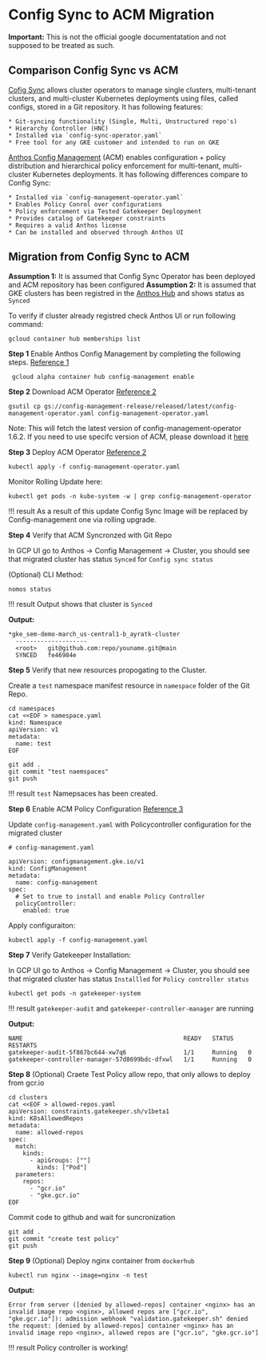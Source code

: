 # Config Sync to ACM Migration

**Important:** This is not the official google documentatation and not supposed to be treated as such.

## Comparison Config Sync vs ACM
[Cofig Sync](https://cloud.google.com/kubernetes-engine/docs/add-on/config-sync/overview) allows cluster operators to manage single clusters, multi-tenant clusters, and multi-cluster Kubernetes deployments using files, called configs, stored in a Git repository. It has following features:
    
    * Git-syncing functionality (Single, Multi, Unstructured repo's)
    * Hierarchy Controller (HNC)
    * Installed via `config-sync-operator.yaml`
    * Free tool for any GKE customer and intended to run on GKE

[Anthos Config Management](https://cloud.google.com/anthos/config-management) (ACM) enables configuration + policy distribution and hierarchical policy enforcement for multi-tenant, multi-cluster Kubernetes deployments. It has following differences compare to Config Sync:

    * Installed via `config-management-operator.yaml` 
    * Enables Policy Conrol over configurations
    * Policy enforcement via Tested Gatekeeper Deplopyment 
    * Provides catalog of Gatekeeper constraints
    * Requires a valid Anthos license
    * Can be installed and observed through Anthos UI


## Migration from Config Sync to ACM


**Assumption 1:** It is assumed that Config Sync Operator has been deployed and ACM repository has been configured
**Assumption 2:** It is assumed that GKE clusters has been registred in the [Anthos Hub](https://cloud.google.com/anthos/multicluster-management/connect/registering-a-cluster#register_cluster) and shows status as `Synced`

To verify if cluster already registred check Anthos UI or run following command:

```
gcloud container hub memberships list
```


**Step 1** Enable Anthos Config Management by completing the following steps. 
[Reference 1](https://cloud.google.com/anthos-config-management/docs/how-to/installing#enabling)

```
 gcloud alpha container hub config-management enable
```

**Step 2** Download ACM Operator
[Reference 2](https://cloud.google.com/anthos-config-management/docs/how-to/installing-config-sync#configuring-config-sync)

```
gsutil cp gs://config-management-release/released/latest/config-management-operator.yaml config-management-operator.yaml
```

Note: This will fetch the latest version of config-management-operator 1.6.2. If you need to use specifc version of ACM, please
download it [here](https://cloud.google.com/anthos-config-management/downloads#v162)


**Step 3** Deploy ACM Operator
[Reference 2](https://cloud.google.com/anthos-config-management/docs/how-to/installing-config-sync#configuring-config-sync)

```
kubectl apply -f config-management-operator.yaml
```

Monitor Rolling Update here:
```
kubectl get pods -n kube-system -w | grep config-management-operator
```


!!! result
    As a result of this update Config Sync Image will be replaced by Config-management one via rolling upgrade.


**Step 4** Verify that ACM Syncronzed with Git Repo

In GCP UI go to Anthos -> Config Management -> Cluster, you should see that migrated cluster has status `Synced` for `Config sync status`


(Optional) CLI Method:

```
nomos status
```

!!! result
    Output shows that cluster is `Synced`

**Output:** 
```
*gke_sem-demo-march_us-central1-b_ayratk-cluster
  --------------------
  <root>   git@github.com:repo/youname.git@main
  SYNCED   fe46984e
```

**Step 5** Verify that new resources propogating to the Cluster.

Create a `test` namespace manifest resource in `namespace` folder of the Git Repo.

```
cd namespaces
cat <<EOF > namespace.yaml
kind: Namespace
apiVersion: v1
metadata:
  name: test
EOF
```

```
git add .
git commit "test naemspaces"
git push
```

!!! result
    `test` Namepsaces has been created.




**Step 6** Enable ACM Policy Configuration
[Reference 3](https://cloud.google.com/anthos-config-management/docs/how-to/installing-policy-controller#installing)


Update `config-management.yaml` with Policycontroller configuration for the migrated cluster

```
# config-management.yaml

apiVersion: configmanagement.gke.io/v1
kind: ConfigManagement
metadata:
  name: config-management
spec:
  # Set to true to install and enable Policy Controller
  policyController:
    enabled: true
```

Apply configuraiton:

```
kubectl apply -f config-management.yaml
```

**Step 7** Verify Gatekeeper Installation:

In GCP UI go to Anthos -> Config Management -> Cluster, you should see that migrated cluster has status `Installled` for `Policy controller status`


```
kubectl get pods -n gatekeeper-system
```


!!! result
    `gatekeeper-audit` and `gatekeeper-controller-manager` are running 

**Output:**
```
NAME                                             READY   STATUS    RESTARTS   
gatekeeper-audit-5f867bc644-xw7q6                1/1     Running   0          
gatekeeper-controller-manager-57d8699bdc-dfxwl   1/1     Running   0          
```


**Step 8** (Optional) Craete Test Policy allow repo, that only allows to deploy from gcr.io

```
cd clusters
cat <<EOF > allowed-repos.yaml
apiVersion: constraints.gatekeeper.sh/v1beta1
kind: K8sAllowedRepos
metadata:
  name: allowed-repos
spec:
  match:
    kinds:
      - apiGroups: [""]
        kinds: ["Pod"]
  parameters:
    repos:
      - "gcr.io"
      - "gke.gcr.io"
EOF
```

Commit code to github and wait for suncronization

```
git add .
git commit "create test policy"
git push
```

**Step 9** (Optional) Deploy nginx container from `dockerhub`
```
kubectl run nginx --image=nginx -n test
```

**Output:**
```
Error from server ([denied by allowed-repos] container <nginx> has an invalid image repo <nginx>, allowed repos are ["gcr.io", "gke.gcr.io"]): admission webhook "validation.gatekeeper.sh" denied the request: [denied by allowed-repos] container <nginx> has an invalid image repo <nginx>, allowed repos are ["gcr.io", "gke.gcr.io"]
```


!!! result
    Policy controller is working!